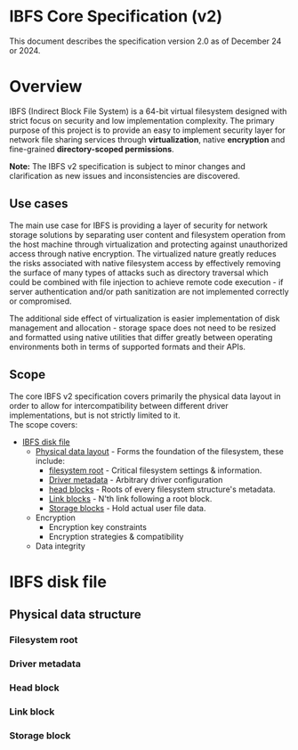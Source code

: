 # IBFS Core Specification (v2)
This document describes the specification version 2.0 as of December 24 or 2024.

# Overview
IBFS (Indirect Block File System) is a 64-bit virtual filesystem designed with strict focus on 
security and low implementation complexity. The primary purpose of this project is to provide an 
easy to implement security layer for network file sharing services through **virtualization**, 
native **encryption** and fine-grained **directory-scoped permissions**.

**Note:** The IBFS v2 specification is subject to minor changes and clarification as new issues and
inconsistencies are discovered.

## Use cases
The main use case for IBFS is providing a layer of security for network storage solutions
by separating user content and filesystem operation from the host machine through virtualization and
protecting against unauthorized access through native encryption. The virtualized nature greatly 
reduces the risks associated with native filesystem access by effectively removing the surface of 
many types of attacks such as directory traversal which could be combined with file injection to 
achieve remote code execution - if server authentication and/or path sanitization are not 
implemented correctly or compromised.

The additional side effect of virtualization is easier implementation of disk management and 
allocation - storage space does not need to be resized and formatted using native utilities that 
differ greatly between operating environments both in terms of supported formats and their APIs.

## Scope
The core IBFS v2 specification covers primarily the physical data layout in order to allow for 
intercompatibility between different driver implementations, but is not strictly limited to it.  
The scope covers:

- [IBFS disk file](#ibfs-disk-file)
    - [Physical data layout](#physical-data-layout) - Forms the foundation of the filesystem, these 
      include:
        - [filesystem root](#filesystem-root) - Critical filesystem settings & information.
        - [Driver metadata](#driver-metadata) - Arbitrary driver configuration
        - [head blocks](#head-block) - Roots of every filesystem structure's metadata.
        - [Link blocks](#link-block) - N'th link following a root block.
        - [Storage blocks](#storage-block) - Hold actual user file data.
    - Encryption
        - Encryption key constraints
        - Encryption strategies & compatibility
    - Data integrity


# IBFS disk file

## Physical data structure

### Filesystem root
### Driver metadata
### Head block
### Link block
### Storage block

